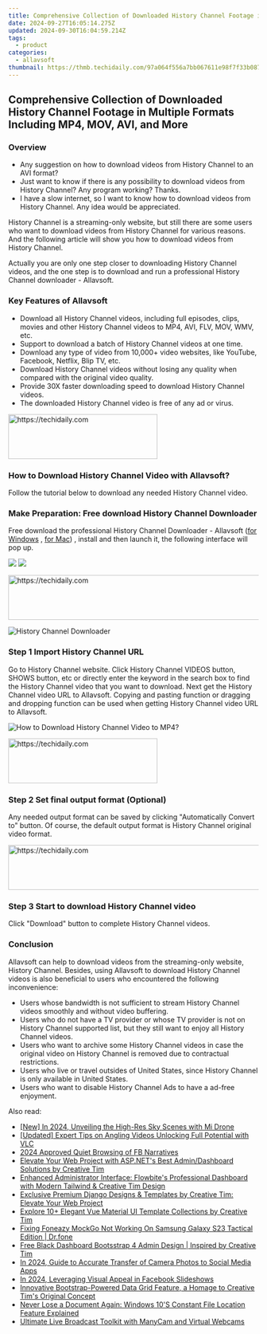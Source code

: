 ```yaml
---
title: Comprehensive Collection of Downloaded History Channel Footage in Multiple Formats Including MP4, MOV, AVI, and More
date: 2024-09-27T16:05:14.275Z
updated: 2024-09-30T16:04:59.214Z
tags:
  - product
categories:
  - allavsoft
thumbnail: https://thmb.techidaily.com/97a064f556a7bb067611e98f7f33b087d4344415697ae32a33a8f3d286a74da8.png
---
```


## Comprehensive Collection of Downloaded History Channel Footage in Multiple Formats Including MP4, MOV, AVI, and More

### Overview

* Any suggestion on how to download videos from History Channel to an AVI format?
* Just want to know if there is any possibility to download videos from History Channel? Any program working? Thanks.
* I have a slow internet, so I want to know how to download videos from History Channel. Any idea would be appreciated.

History Channel is a streaming-only website, but still there are some users who want to download videos from History Channel for various reasons. And the following article will show you how to download videos from History Channel.

Actually you are only one step closer to downloading History Channel videos, and the one step is to download and run a professional History Channel downloader - Allavsoft.

### Key Features of Allavsoft

* Download all History Channel videos, including full episodes, clips, movies and other History Channel videos to MP4, AVI, FLV, MOV, WMV, etc.
* Support to download a batch of History Channel videos at one time.
* Download any type of video from 10,000+ video websites, like YouTube, Facebook, Netflix, Blip TV, etc.
* Download History Channel videos without losing any quality when compared with the original video quality.
* Provide 30X faster downloading speed to download History Channel videos.
* The downloaded History Channel video is free of any ad or virus.

<!-- affiliate ads begin -->
<a href="https://aligracehair.sjv.io/c/5597632/1997643/19272" target="_top" id="1997643">
  <img src="//a.impactradius-go.com/display-ad/19272-1997643" border="0" alt="https://techidaily.com" width="300" height="90"/>
</a>
<img height="0" width="0" src="https://aligracehair.sjv.io/i/5597632/1997643/19272" style="position:absolute;visibility:hidden;" border="0" />
<!-- affiliate ads end -->

### How to Download History Channel Video with Allavsoft?

Follow the tutorial below to download any needed History Channel video.

### Make Preparation: Free download History Channel Downloader

Free download the professional History Channel Downloader - Allavsoft ([for Windows](https://tools.techidaily.com/allavsoft/products/) , [for Mac](https://tools.techidaily.com/allavsoft/products/)) , install and then launch it, the following interface will pop up.

[![](https://www.allavsoft.com/how-to/../images/how-to/free-download-win.jpg)](https://tools.techidaily.com/allavsoft/products/) [![](https://www.allavsoft.com/how-to/../images/how-to/free-download-mac.jpg)](https://tools.techidaily.com/allavsoft/products/)

<!-- affiliate ads begin -->
<a href="https://imp.i357552.net/c/5597632/1013424/11832" target="_top" id="1013424">
  <img src="//a.impactradius-go.com/display-ad/11832-1013424" border="0" alt="https://techidaily.com" width="728" height="90"/>
</a>
<img height="0" width="0" src="https://imp.i357552.net/i/5597632/1013424/11832" style="position:absolute;visibility:hidden;" border="0" />
<!-- affiliate ads end -->

![History Channel Downloader](https://www.allavsoft.com/how-to/../images/allavsoft/screen-shot-600.jpg)

### Step 1 Import History Channel URL

Go to History Channel website. Click History Channel VIDEOS button, SHOWS button, etc or directly enter the keyword in the search box to find the History Channel video that you want to download. Next get the History Channel video URL to Allavsoft. Copying and pasting function or dragging and dropping function can be used when getting History Channel video URL to Allavsoft.

![How to Download History Channel Video to MP4?](https://www.allavsoft.com/how-to/../images/how-to/download-rtmp-video/download-rtmp-video.jpg)

<!-- affiliate ads begin -->
<a href="https://aligracehair.sjv.io/c/5597632/1918698/19272" target="_top" id="1918698">
  <img src="//a.impactradius-go.com/display-ad/19272-1918698" border="0" alt="https://techidaily.com" width="300" height="90"/>
</a>
<img height="0" width="0" src="https://aligracehair.sjv.io/i/5597632/1918698/19272" style="position:absolute;visibility:hidden;" border="0" />
<!-- affiliate ads end -->

### Step 2 Set final output format (Optional)

Any needed output format can be saved by clicking "Automatically Convert to" button. Of course, the default output format is History Channel original video format.

<!-- affiliate ads begin -->
<a href="https://wigfever.sjv.io/c/5597632/2014854/22899" target="_top" id="2014854">
  <img src="//a.impactradius-go.com/display-ad/22899-2014854" border="0" alt="https://techidaily.com" width="728" height="90"/>
</a>
<img height="0" width="0" src="https://wigfever.sjv.io/i/5597632/2014854/22899" style="position:absolute;visibility:hidden;" border="0" />
<!-- affiliate ads end -->

### Step 3 Start to download History Channel video

Click "Download" button to complete History Channel videos.

### Conclusion

Allavsoft can help to download videos from the streaming-only website, History Channel. Besides, using Allavsoft to download History Channel videos is also beneficial to users who encountered the following inconvenience:

* Users whose bandwidth is not sufficient to stream History Channel videos smoothly and without video buffering.
* Users who do not have a TV provider or whose TV provider is not on History Channel supported list, but they still want to enjoy all History Channel videos.
* Users who want to archive some History Channel videos in case the original video on History Channel is removed due to contractual restrictions.
* Users who live or travel outsides of United States, since History Channel is only available in United States.
* Users who want to disable History Channel Ads to have a ad-free enjoyment.

<ins class="adsbygoogle"
     style="display:block"
     data-ad-format="autorelaxed"
     data-ad-client="ca-pub-7571918770474297"
     data-ad-slot="1223367746"></ins>

<ins class="adsbygoogle"
     style="display:block"
     data-ad-client="ca-pub-7571918770474297"
     data-ad-slot="8358498916"
     data-ad-format="auto"
     data-full-width-responsive="true"></ins>

<span class="atpl-alsoreadstyle">Also read:</span>
<div><ul>
<li><a href="https://fox-blue.techidaily.com/new-in-2024-unveiling-the-high-res-sky-scenes-with-mi-drone/"><u>[New] In 2024, Unveiling the High-Res Sky Scenes with Mi Drone</u></a></li>
<li><a href="https://screen-activity-recording.techidaily.com/updated-expert-tips-on-angling-videos-unlocking-full-potential-with-vlc/"><u>[Updated] Expert Tips on Angling Videos Unlocking Full Potential with VLC</u></a></li>
<li><a href="https://facebook-clips.techidaily.com/2024-approved-quiet-browsing-of-fb-narratives/"><u>2024 Approved Quiet Browsing of FB Narratives</u></a></li>
<li><a href="https://win-hacks.techidaily.com/elevate-your-web-project-with-aspnets-best-admindashboard-solutions-by-creative-tim/"><u>Elevate Your Web Project with ASP.NET's Best Admin/Dashboard Solutions by Creative Tim</u></a></li>
<li><a href="https://win-hacks.techidaily.com/enhanced-administrator-interface-flowbites-professional-dashboard-with-modern-tailwind-and-creative-tim-design/"><u>Enhanced Administrator Interface: Flowbite's Professional Dashboard with Modern Tailwind & Creative Tim Design</u></a></li>
<li><a href="https://win-hacks.techidaily.com/exclusive-premium-django-designs-and-templates-by-creative-tim-elevate-your-web-project/"><u>Exclusive Premium Django Designs & Templates by Creative Tim: Elevate Your Web Project</u></a></li>
<li><a href="https://win-hacks.techidaily.com/explore-10plus-elegant-vue-material-ui-template-collections-by-creative-tim/"><u>Explore 10+ Elegant Vue Material UI Template Collections by Creative Tim</u></a></li>
<li><a href="https://fake-location.techidaily.com/fixing-foneazy-mockgo-not-working-on-samsung-galaxy-s23-tactical-edition-drfone-by-drfone-virtual-android/"><u>Fixing Foneazy MockGo Not Working On Samsung Galaxy S23 Tactical Edition | Dr.fone</u></a></li>
<li><a href="https://win-hacks.techidaily.com/free-black-dashboard-bootsstrap-4-admin-design-inspired-by-creative-tim/"><u>Free Black Dashboard Bootsstrap 4 Admin Design | Inspired by Creative Tim</u></a></li>
<li><a href="https://snapchat-videos.techidaily.com/in-2024-guide-to-accurate-transfer-of-camera-photos-to-social-media-apps/"><u>In 2024, Guide to Accurate Transfer of Camera Photos to Social Media Apps</u></a></li>
<li><a href="https://facebook-clips.techidaily.com/in-2024-leveraging-visual-appeal-in-facebook-slideshows/"><u>In 2024, Leveraging Visual Appeal in Facebook Slideshows</u></a></li>
<li><a href="https://win-hacks.techidaily.com/innovative-bootstrap-powered-data-grid-feature-a-homage-to-creative-tims-original-concept/"><u>Innovative Bootstrap-Powered Data Grid Feature, a Homage to Creative Tim's Original Concept</u></a></li>
<li><a href="https://win-howtos.techidaily.com/never-lose-a-document-again-windows-10s-constant-file-location-feature-explained/"><u>Never Lose a Document Again: Windows 10'S Constant File Location Feature Explained</u></a></li>
<li><a href="https://tech-revival.techidaily.com/ultimate-live-broadcast-toolkit-with-manycam-and-virtual-webcams/"><u>Ultimate Live Broadcast Toolkit with ManyCam and Virtual Webcams</u></a></li>
</ul></div>

